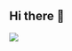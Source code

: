 ## Hi there 👋
![](https://64.media.tumblr.com/c2b99e57ed0de981affdf9f383594eb2/b961c1b3147257d5-70/s1280x1920/1d640937414a2a2c83684925b424997fcb2ff3df.gifv)
<!--

**Here are some ideas to get you started:**

🙋‍♀️ A short introduction - what is your organization all about?
🌈 Contribution guidelines - how can the community get involved?
👩‍💻 Useful resources - where can the community find your docs? Is there anything else the community should know?
🍿 Fun facts - what does your team eat for breakfast?
🧙 Remember, you can do mighty things with the power of [Markdown](https://docs.github.com/github/writing-on-github/getting-started-with-writing-and-formatting-on-github/basic-writing-and-formatting-syntax)
-->
